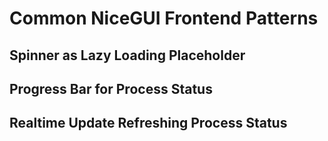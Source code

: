 # Common NiceGUI Frontend Patterns

## Spinner as Lazy Loading Placeholder


## Progress Bar for Process Status


## Realtime Update Refreshing Process Status
